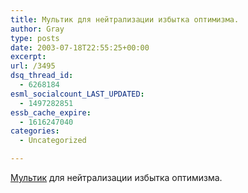 ```yaml
---
title: Мультик для нейтрализации избытка оптимизма.
author: Gray
type: posts
date: 2003-07-18T22:55:25+00:00
excerpt:
url: /3495
dsq_thread_id:
  - 6268184
esml_socialcount_LAST_UPDATED:
  - 1497282851
essb_cache_expire:
  - 1616247040
categories:
  - Uncategorized

---
```








<a href="http://www.flashtoons.org/movies/movie86.swf" target="_blank">Мультик</a> для нейтрализации избытка оптимизма.